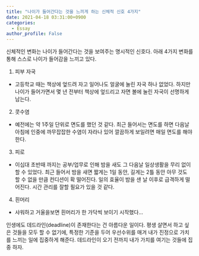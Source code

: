 ```yaml
---
title: "나이가 들어간다는 것을 느끼게 하는 신체적 신호 4가지"
date: 2021-04-18 03:31:00+0900
categories:
  - Essay
author_profile: False
---
```


신체적인 변화는 나이가 들어간다는 것을 보여주는 명시적인 신호다. 아래 4가지 변화를 통해 스스로 나이가 들어감을 느끼고 있다. 

1. 피부 자국
- 고등학교 때는 책상에 엎드려 자고 일어나도 얼굴에 눌린 자국 하나 없었다. 하지만 나이가 들어가면서 몇 년 전부터 책상에 엎드리고 자면 볼에 눌린 자국이 선명하게 남는다. 

2. 콧수염
- 예전에는 약 1주일 단위로 면도를 했던 것 같다. 최근 들어서는 면도를 하면 다음날 아침에 인중에 까무잡잡한 수염이 자라나 있어 깔끔하게 보일려면 매일 면도를 해야 한다. 

3. 피로
- 이십대 초반때 까지는 공부/업무로 인해 밤을 새도 그 다음날 일상생활을 무리 없이 할 수 있었다. 최근 들어서 밤을 새면 짧게는 1일 동안, 길게는 2틀 동안 아무 것도 할 수 없을 만큼 컨디션이 확 떨어진다. 일의 효율이 밤을 샌 날 이후로 급격하게 떨어진다. 시간 관리를 잘할 필요가 있을 것 같다. 

4. 흰머리
- 샤워하고 거울을보면 흰머리가 한 가닥씩 보이기 시작했다... 

인생에도 데드라인(deadline)이 존재한다는 건 아름다운 일이다. 평생 살면서 하고 싶은 것들을 모두 할 수 없기에, 특정한 기준을 두어 우선수위를 매겨 내가 진정으로 가치를 느끼는 일에 집중하게 해준다. 데드라인이 오기 전까지 내가 가치를 여기는 것들에 집중 하자. 


